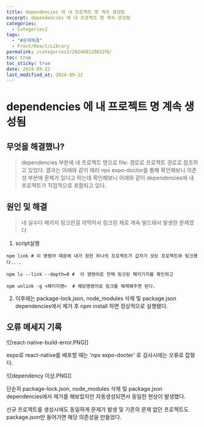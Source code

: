 ```yaml
---
title: dependencies 에 내 프로젝트 명 계속 생성됨
excerpt: dependencies 에 내 프로젝트 명 계속 생성됨
categories:
  - Categories2
tags:
  - "#문제해결"
  - Front/React/Library
permalink: /categories2/202408120012에/
toc: true
toc_sticky: true
date: 2024-09-22
last_modified_at: 2024-09-22
---
```

# dependencies 에 내 프로젝트 명 계속 생성됨

## 무엇을 해결했나?
> dependencies 부분에 내 프로젝트 명으로 file: 경로로 프로젝트 경로로 참조하고 있었다.
> 결과는 아래와 같이 에러 npx expo-doctor를 통해 확인해보니 의존성 부분에 문제가 있다고 하는데 확인해보니 아래와 같이 dependencies에 내 프로젝트가 직접적으로 포함되고 있다.


## 원인 및 해결
> 내 실수다 패키지 링크한걸 까먹어서 링크된 채로 계속 빌드돼서 발생한 문제였다

1. script실행
```shell
npm link # 이 명령어 때문에 내가 정한 하나의 프로젝트가 갑자기 모든 프로젝트롸 링크했다....

npm ls --link --depth=0 #  이 명령어로 전체 링크된 패키기지를 확인하고

npm unlink -g <패키지명>  # 해당명령어로 링크를 해제해주면 된다.

```
2. 이후에는 package-lock.json, node_modules 삭제 및 package.json dependencies에서 제거 후 npm install 하면 정상적으로 실행됐다.


## 오류 메세지 기록

![[react-native-build-error.PNG]]


expo로 react-native를 배포할 때는 
'npx expo-docter' 로 검사시에는 오류로 잡혔다.


![[dependency 이상.PNG]]


단순히 package-lock.json, node_modules 삭제 및 package.json dependencies에서 제거를 해보았지만 자동생성되면서 동일한 현상이 발생했다.

신규 프로젝트를 생성시에도 동일하게 문제가 발생 및 기존의 문제 없던 프로젝트도 package.json만 들어가면 해당 의존성을 만들었다.
